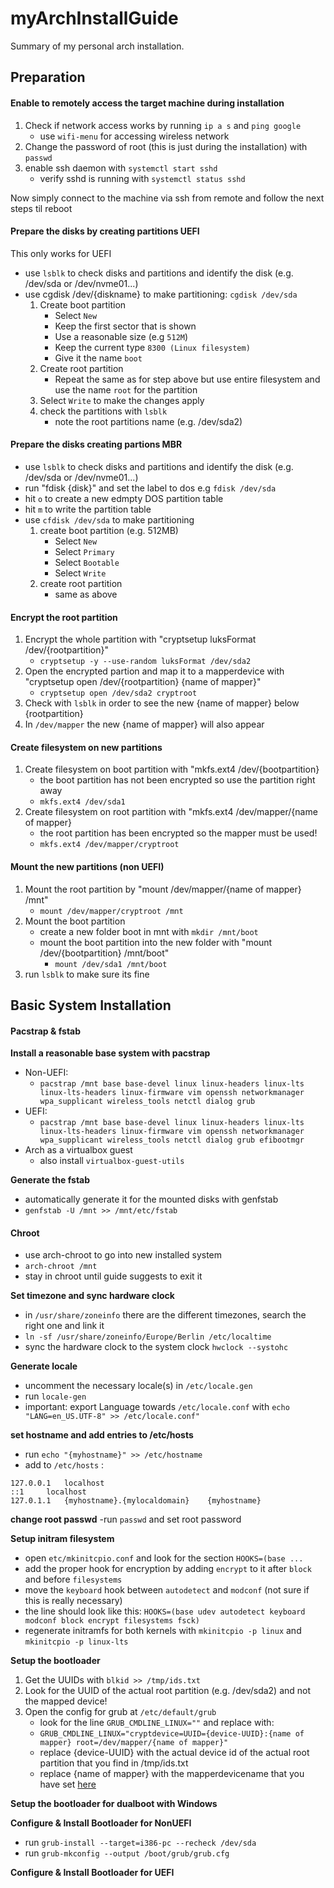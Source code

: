 # myArchInstallGuide
Summary of my personal arch installation.


## Preparation
#### Enable to remotely access the target machine during installation ####
1. Check if network access works by running `ip a s` and `ping google`
    - use `wifi-menu` for accessing wireless network
2. Change the password of root (this is just during the installation) with `passwd`
3. enable ssh daemon with `systemctl start sshd`
    - verify sshd is running with `systemctl status sshd`

Now simply connect to the machine via ssh from remote and follow the next steps til reboot


#### Prepare the disks by creating partitions UEFI ####
This only works for UEFI
- use `lsblk` to check disks and partitions and identify the disk (e.g. /dev/sda or /dev/nvme01...)
- use cgdisk /dev/{diskname} to make partitioning: `cgdisk /dev/sda`
  1. Create boot partition
      - Select `New`
      - Keep the first sector that is shown
      - Use a reasonable size (e.g `512M`)
      - Keep the current type `8300 (Linux filesystem)`
      - Give it the name `boot`
  3. Create root partition 
      - Repeat the same as for step above but use entire filesystem and use the name `root` for the partition
  4. Select `Write` to make the changes apply
  5. check the partitions with `lsblk`
      - note the root partitions name (e.g. /dev/sda2)
 
#### Prepare the disks creating partions MBR ####
- use `lsblk` to check disks and partitions and identify the disk (e.g. /dev/sda or /dev/nvme01...)
- run "fdisk {disk}" and set the label to dos e.g `fdisk /dev/sda` 
- hit `o` to create a new edmpty DOS partition table
- hit `m` to write the partition table
- use `cfdisk /dev/sda` to make partitioning
    1. create boot partition (e.g. 512MB)
        - Select `New` 
        - Select `Primary` 
        - Select `Bootable`
        - Select `Write`
    2. create root partition
        - same as above


#### Encrypt the root partition ####
1. Encrypt the whole partition with "cryptsetup luksFormat /dev/{rootpartition}"
    - `cryptsetup -y --use-random luksFormat /dev/sda2`
2. Open the encrypted partion and map it to a mapperdevice with "cryptsetup open /dev/{rootpartition} {name of mapper}"
    - `cryptsetup open /dev/sda2 cryptroot`
3. Check with `lsblk` in order to see the new {name of mapper} below {rootpartition}
4. In `/dev/mapper` the new {name of mapper} will also appear



#### Create filesystem on new partitions ####
1. Create filesystem on boot partition with "mkfs.ext4 /dev/{bootpartition}
    - the boot partition has not been encrypted so use the partition right away
    - `mkfs.ext4 /dev/sda1`
2. Create filesystem on root partition with "mkfs.ext4 /dev/mapper/{name of mapper}
    - the root partition has been encrypted so the mapper must be used!
    - `mkfs.ext4 /dev/mapper/cryptroot`



#### Mount the new partitions (non UEFI) ####
1. Mount the root partition by "mount /dev/mapper/{name of mapper} /mnt"
    - `mount /dev/mapper/cryptroot /mnt`
2. Mount the boot partition
    - create a new folder boot in mnt with `mkdir /mnt/boot`
    - mount the boot partition into the new folder with "mount /dev/{bootpartition} /mnt/boot"
        - `mount /dev/sda1 /mnt/boot`
3. run `lsblk` to make sure its fine


## Basic System Installation
#### Pacstrap & fstab ####
**Install a reasonable base system with pacstrap**
- Non-UEFI: 
    - `pacstrap /mnt base base-devel linux linux-headers linux-lts linux-lts-headers linux-firmware vim openssh networkmanager wpa_supplicant wireless_tools netctl dialog grub`
- UEFI:
    - `pacstrap /mnt base base-devel linux linux-headers linux-lts linux-lts-headers linux-firmware vim openssh networkmanager wpa_supplicant wireless_tools netctl dialog grub efibootmgr`
- Arch as a virtualbox guest
    - also install `virtualbox-guest-utils`

**Generate the fstab**
- automatically generate it for the mounted disks with genfstab
- `genfstab -U /mnt >> /mnt/etc/fstab`

#### Chroot ####
- use arch-chroot to go into new installed system
- `arch-chroot /mnt`
- stay in chroot until guide suggests to exit it

**Set timezone and sync hardware clock**
- in `/usr/share/zoneinfo` there are the different timezones, search the right one and link it
- `ln -sf /usr/share/zoneinfo/Europe/Berlin /etc/localtime`
- sync the hardware clock to the system clock `hwclock --systohc`

**Generate locale**
- uncomment the necessary locale(s) in `/etc/locale.gen`
- run `locale-gen` 
- important: export Language towards `/etc/locale.conf` with `echo "LANG=en_US.UTF-8" >> /etc/locale.conf"`

**set hostname and add entries to /etc/hosts**
- run `echo "{myhostname}" >> /etc/hostname`
- add to `/etc/hosts` :
```
127.0.0.1	localhost
::1		localhost
127.0.1.1	{myhostname}.{mylocaldomain}	{myhostname}
```
**change root passwd**
-run `passwd` and set root password

**Setup initram filesystem**
- open `etc/mkinitcpio.conf` and look for the section `HOOKS=(base ...`
- add the proper hook for encryption by adding `encrypt` to it after `block` and before `filesystems`
- move the `keyboard` hook between `autodetect` and `modconf` (not sure if this is really necessary)
- the line should look like this: `HOOKS=(base udev autodetect keyboard modconf block encrypt filesystems fsck)`
- regenerate initramfs for both kernels with `mkinitcpio -p linux` and `mkinitcpio -p linux-lts`

**Setup the bootloader**
1. Get the UUIDs with `blkid >> /tmp/ids.txt`
2. Look for the UUID of the actual root partition (e.g. /dev/sda2) and not the mapped device!
3. Open the config for grub at `/etc/default/grub`
    - look for the line `GRUB_CMDLINE_LINUX=""` and replace with:
    - `GRUB_CMDLINE_LINUX="cryptdevice=UUID={device-UUID}:{name of mapper} root=/dev/mapper/{name of mapper}"`
    - replace {device-UUID} with the actual device id of the actual root partition that you find in /tmp/ids.txt
    - replace {name of mapper} with the mapperdevicename that you have set [here](https://github.com/matzzze/myArchInstallGuide/blob/main/README.md#encrypt-the-root-partition)

**Setup the bootloader for dualboot with Windows**

**Configure & Install Bootloader for NonUEFI**
- run `grub-install --target=i386-pc --recheck /dev/sda`
- run `grub-mkconfig --output /boot/grub/grub.cfg`

**Configure & Install Bootloader for UEFI**
